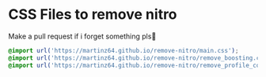 # CSS Files to remove nitro

Make a pull request if i forget something pls🙏

```css
@import url('https://martinz64.github.io/remove-nitro/main.css');
@import url('https://martinz64.github.io/remove-nitro/remove_boosting.css');
@import url('https://martinz64.github.io/remove-nitro/remove_profile_colors.css');
```



